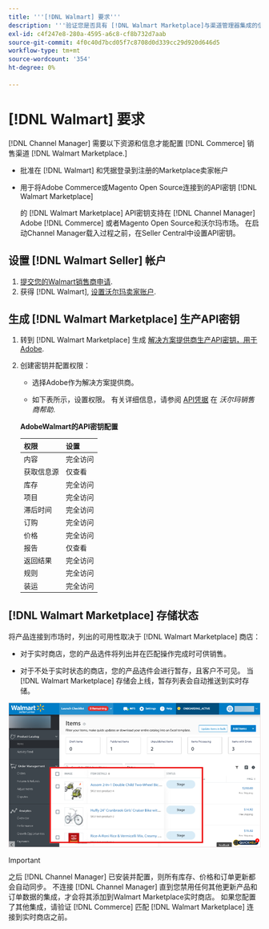 ```yaml
---
title: '''[!DNL Walmart] 要求'''
description: '''验证您是否具有 [!DNL Walmart Marketplace]与渠道管理器集成的信息和资源。'
exl-id: c4f247e8-280a-4595-a6c8-cf8b732d7aab
source-git-commit: 4f0c40d7bcd05f7c8708d0d339cc29d920d646d5
workflow-type: tm+mt
source-wordcount: '354'
ht-degree: 0%

---
```


# [!DNL Walmart] 要求

[!DNL Channel Manager] 需要以下资源和信息才能配置 [!DNL Commerce] 销售渠道 [!DNL Walmart Marketplace.]

* 批准在 [!DNL Walmart] 和凭据登录到注册的Marketplace卖家帐户

* 用于将Adobe Commerce或Magento Open Source连接到的API密钥 [!DNL Walmart Marketplace]

   的 [!DNL Walmart Marketplace] API密钥支持在 [!DNL Channel Manager] Adobe [!DNL Commerce] 或者Magento Open Source和沃尔玛市场。 在启动Channel Manager载入过程之前，在Seller Central中设置API密钥。

## 设置 [!DNL Walmart Seller] 帐户

1. [提交您的Walmart销售商申请](https://marketplace-apply.walmart.com/apply?id=0014M00001zivMpQAI).
1. 获得 [!DNL Walmart], [设置沃尔玛卖家账户](https://sellerhelp.walmart.com/seller/s/guide?article=000008219).

## 生成 [!DNL Walmart Marketplace] 生产API密钥

1. 转到 [!DNL Walmart Marketplace] 生成 [解决方案提供商生产API密钥，用于Adobe](https://developer.walmart.com/#preloginModal?redirectUri=https%3A%2F%2Fdeveloper.walmart.com%2Faccount%2FgenerateKey).

1. 创建密钥并配置权限：

   * 选择Adobe作为解决方案提供商。

   * 如下表所示，设置权限。 有关详细信息，请参阅 [API凭据](https://sellerhelp.walmart.com/seller/s/guide?article=000006422) 在 _沃尔玛销售商帮助_.

   **AdobeWalmart的API密钥配置**

   | **权限** | **设置** |
   |----------------|-------------|
   | 内容 | 完全访问 |
   | 获取信息源 | 仅查看 |
   | 库存 | 完全访问 |
   | 项目 | 完全访问 |
   | 滞后时间 | 完全访问 |
   | 订购 | 完全访问 |
   | 价格 | 完全访问 |
   | 报告 | 仅查看 |
   | 返回结果 | 完全访问 |
   | 规则 | 完全访问 |
   | 装运 | 完全访问 |

## [!DNL Walmart Marketplace] 存储状态

将产品连接到市场时，列出的可用性取决于 [!DNL Walmart Marketplace] 商店：

* 对于实时商店，您的产品选件将列出并在匹配操作完成时可供销售。

* 对于不处于实时状态的商店，您的产品选件会进行暂存，且客户不可见。 当 [!DNL Walmart Marketplace] 存储会上线，暂存列表会自动推送到实时存储。

![[!DNL Walmart Seller Central] 暂存产品](assets/walmart-seller-central-staged.png)

>[!IMPORTANT]
>
>之后 [!DNL Channel Manager] 已安装并配置，则所有库存、价格和订单更新都会自动同步。 不连接 [!DNL Channel Manager] 直到您禁用任何其他更新产品和订单数据的集成，才会将其添加到Walmart Marketplace实时商店。 如果您配置了其他集成，请验证 [!DNL Commerce] 匹配 [!DNL Walmart Marketplace] 连接到实时商店之前。

